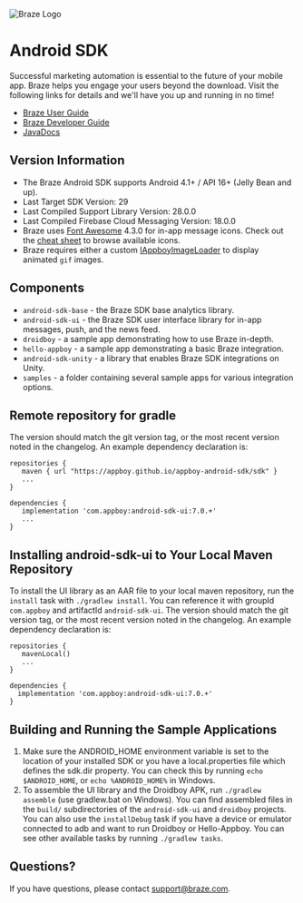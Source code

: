 ![Braze Logo](https://github.com/Appboy/appboy-android-sdk/blob/master/braze-logo.png)

# Android SDK

Successful marketing automation is essential to the future of your mobile app. Braze helps you engage your users beyond the download. Visit the following links for details and we'll have you up and running in no time!

- [Braze User Guide](https://www.braze.com/docs/user_guide/introduction/ "Braze User Guide")
- [Braze Developer Guide](https://www.braze.com/docs/developer_guide/platform_integration_guides/android/initial_sdk_setup/android_sdk_integration/ "Braze Developer Guide")
- [JavaDocs](http://appboy.github.io/appboy-android-sdk/javadocs/ "Braze Android SDK Class Documentation")

## Version Information

- The Braze Android SDK supports Android 4.1+ / API 16+ (Jelly Bean and up).
- Last Target SDK Version: 29
- Last Compiled Support Library Version: 28.0.0
- Last Compiled Firebase Cloud Messaging Version: 18.0.0
- Braze uses [Font Awesome](http://fortawesome.github.io/Font-Awesome/) 4.3.0 for in-app message icons. Check out the [cheat sheet](http://fortawesome.github.io/Font-Awesome/cheatsheet/) to browse available icons.
- Braze requires either a custom [IAppboyImageLoader](https://appboy.github.io/appboy-android-sdk/javadocs/com/appboy/IAppboyImageLoader.html) to display animated `gif` images.

## Components

- `android-sdk-base` - the Braze SDK base analytics library.
- `android-sdk-ui` - the Braze SDK user interface library for in-app messages, push, and the news feed.
- `droidboy` - a sample app demonstrating how to use Braze in-depth.
- `hello-appboy` - a sample app demonstrating a basic Braze integration.
- `android-sdk-unity` - a library that enables Braze SDK integrations on Unity.
- `samples` - a folder containing several sample apps for various integration options.

## Remote repository for gradle
The version should match the git version tag, or the most recent version noted in the changelog. An example dependency declaration is:

```
repositories {
   maven { url "https://appboy.github.io/appboy-android-sdk/sdk" }
   ...
}
```

```
dependencies {
   implementation 'com.appboy:android-sdk-ui:7.0.+'
   ...
}
```

## Installing android-sdk-ui to Your Local Maven Repository
To install the UI library as an AAR file to your local maven repository, run the `install` task with
`./gradlew install`. You can reference it with groupId `com.appboy` and artifactId `android-sdk-ui`. The version should
match the git version tag, or the most recent version noted in the changelog. An example dependency declaration is:

```
repositories {
   mavenLocal()
   ...
}
```

```
dependencies {
  implementation 'com.appboy:android-sdk-ui:7.0.+'
}
```

## Building and Running the Sample Applications

1. Make sure the ANDROID_HOME environment variable is set to the location of your installed SDK or you have a
   local.properties file which defines the sdk.dir property. You can check this by running `echo $ANDROID_HOME`, or
   `echo %ANDROID_HOME%` in Windows.
2. To assemble the UI library and the Droidboy APK, run `./gradlew assemble` (use gradlew.bat on Windows). You can find
   assembled files in the `build/` subdirectories of the `android-sdk-ui` and `droidboy` projects. You can also
   use the `installDebug` task if you have a device or emulator connected to adb and want to run Droidboy or Hello-Appboy.
   You can see other available tasks by running `./gradlew tasks`.

## Questions?

If you have questions, please contact [support@braze.com](mailto:support@braze.com).
